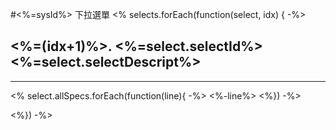 #<%=sysId%> 下拉選單
<% selects.forEach(function(select, idx) { -%>
## <%=(idx+1)%>. <%=select.selectId%> <%=select.selectDescript%>
-----------------
<% select.allSpecs.forEach(function(line){ -%>
	<%-line%>
<%}) -%>

<%}) -%>
